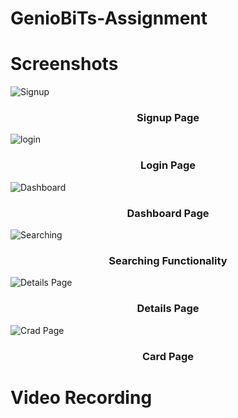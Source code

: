 # GenioBiTs-Assignment
# Screenshots

![Signup](https://github.com/skabusaeed1/GenioBiTs-Assignment/assets/125902584/6a270be6-bc0f-4f8e-86fd-13e12cb25e19)
<h3 align='center'>Signup Page</h3>


![login](https://github.com/skabusaeed1/GenioBiTs-Assignment/assets/125902584/02c148fa-027a-46e5-beb8-db4e35958770)
<h3 align='center'>Login Page</h3>


![Dashboard](https://github.com/skabusaeed1/GenioBiTs-Assignment/assets/125902584/f811b2da-2be0-4e67-a5bc-114ecce81a63)
<h3 align='center'>Dashboard Page</h3>

![Searching](https://github.com/skabusaeed1/GenioBiTs-Assignment/assets/125902584/7fe94523-53ab-484b-8864-8a6c16c0cb0a)
<h3 align='center'>Searching Functionality</h3>

![Details Page](https://github.com/skabusaeed1/GenioBiTs-Assignment/assets/125902584/2265740b-7d09-4f2d-b4ab-c76eb83fd11a)
<h3 align='center'>Details Page</h3>


![Crad Page](https://github.com/skabusaeed1/GenioBiTs-Assignment/assets/125902584/fd82a6b2-b96e-49e7-abb5-e618a88a1fc9)
<h3 align='center'>Card Page</h3>


# Video Recording

